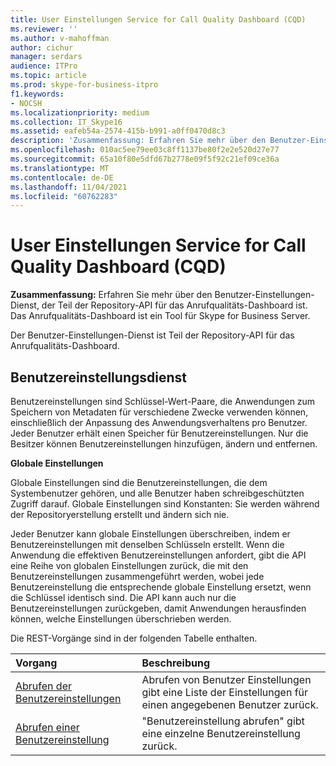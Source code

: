 ```yaml
---
title: User Einstellungen Service for Call Quality Dashboard (CQD)
ms.reviewer: ''
ms.author: v-mahoffman
author: cichur
manager: serdars
audience: ITPro
ms.topic: article
ms.prod: skype-for-business-itpro
f1.keywords:
- NOCSH
ms.localizationpriority: medium
ms.collection: IT_Skype16
ms.assetid: eafeb54a-2574-415b-b991-a0ff0470d8c3
description: 'Zusammenfassung: Erfahren Sie mehr über den Benutzer-Einstellungen-Dienst, der Teil der Repository-API für das Anrufqualitätsdashboard ist. Das Anrufqualitäts-Dashboard ist ein Tool für Skype for Business Server.'
ms.openlocfilehash: 010ac5ee79ee03c8ff1137be80f2e2e520d27e77
ms.sourcegitcommit: 65a10f80e5dfd67b2778e09f5f92c21ef09ce36a
ms.translationtype: MT
ms.contentlocale: de-DE
ms.lasthandoff: 11/04/2021
ms.locfileid: "60762283"
---
```

# <a name="user-settings-service-for-call-quality-dashboard-cqd"></a>User Einstellungen Service for Call Quality Dashboard (CQD)
 
**Zusammenfassung:** Erfahren Sie mehr über den Benutzer-Einstellungen-Dienst, der Teil der Repository-API für das Anrufqualitäts-Dashboard ist. Das Anrufqualitäts-Dashboard ist ein Tool für Skype for Business Server.
  
Der Benutzer-Einstellungen-Dienst ist Teil der Repository-API für das Anrufqualitäts-Dashboard.
  
## <a name="user-settings-service"></a>Benutzereinstellungsdienst

Benutzereinstellungen sind Schlüssel-Wert-Paare, die Anwendungen zum Speichern von Metadaten für verschiedene Zwecke verwenden können, einschließlich der Anpassung des Anwendungsverhaltens pro Benutzer. Jeder Benutzer erhält einen Speicher für Benutzereinstellungen. Nur die Besitzer können Benutzereinstellungen hinzufügen, ändern und entfernen.
  
 **Globale Einstellungen**
  
Globale Einstellungen sind die Benutzereinstellungen, die dem Systembenutzer gehören, und alle Benutzer haben schreibgeschützten Zugriff darauf. Globale Einstellungen sind Konstanten: Sie werden während der Repositoryerstellung erstellt und ändern sich nie.
  
Jeder Benutzer kann globale Einstellungen überschreiben, indem er Benutzereinstellungen mit denselben Schlüsseln erstellt. Wenn die Anwendung die effektiven Benutzereinstellungen anfordert, gibt die API eine Reihe von globalen Einstellungen zurück, die mit den Benutzereinstellungen zusammengeführt werden, wobei jede Benutzereinstellung die entsprechende globale Einstellung ersetzt, wenn die Schlüssel identisch sind. Die API kann auch nur die Benutzereinstellungen zurückgeben, damit Anwendungen herausfinden können, welche Einstellungen überschrieben werden. 
  
Die REST-Vorgänge sind in der folgenden Tabelle enthalten.

|**Vorgang**|**Beschreibung**|
|:-----|:-----|
|[Abrufen der Benutzereinstellungen](get-user-settings.md) <br/> |Abrufen von Benutzer Einstellungen gibt eine Liste der Einstellungen für einen angegebenen Benutzer zurück.  <br/> |
|[Abrufen einer Benutzereinstellung](get-user-setting.md) <br/> |"Benutzereinstellung abrufen" gibt eine einzelne Benutzereinstellung zurück.  <br/> |
   

